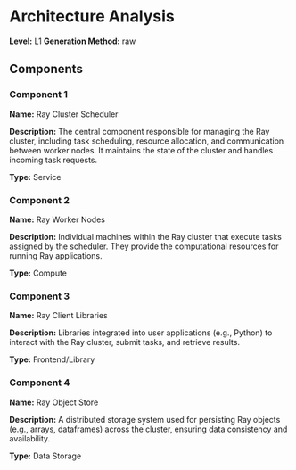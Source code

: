 # Architecture Analysis

**Level:** L1
**Generation Method:** raw

## Components

### Component 1

**Name:** Ray Cluster Scheduler

**Description:** The central component responsible for managing the Ray cluster, including task scheduling, resource allocation, and communication between worker nodes. It maintains the state of the cluster and handles incoming task requests.

**Type:** Service

### Component 2

**Name:** Ray Worker Nodes

**Description:** Individual machines within the Ray cluster that execute tasks assigned by the scheduler. They provide the computational resources for running Ray applications.

**Type:** Compute

### Component 3

**Name:** Ray Client Libraries

**Description:** Libraries integrated into user applications (e.g., Python) to interact with the Ray cluster, submit tasks, and retrieve results.

**Type:** Frontend/Library

### Component 4

**Name:** Ray Object Store

**Description:** A distributed storage system used for persisting Ray objects (e.g., arrays, dataframes) across the cluster, ensuring data consistency and availability.

**Type:** Data Storage

